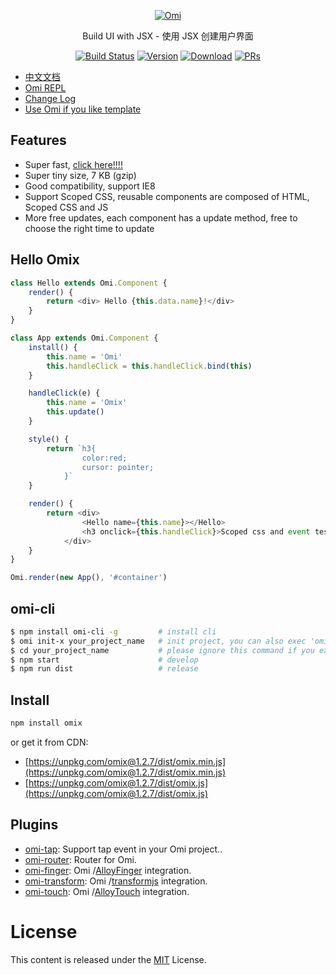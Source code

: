 <p align="center">
  <a href="##Omix"><img src="http://images2017.cnblogs.com/blog/105416/201708/105416-20170807145434955-1872305404.png" alt="Omi"></a>
</p>
<p align="center">
Build UI with JSX - 使用 JSX 创建用户界面
</p>
<p align="center">
  <a href="https://circleci.com/gh/AlloyTeam/omix/tree/master"><img src="https://img.shields.io/circleci/project/AlloyTeam/omix/master.svg" alt="Build Status"></a>
  <a href="https://www.npmjs.com/package/omix"><img src="https://img.shields.io/npm/v/omix.svg" alt="Version"></a>
  <a href="https://www.npmjs.com/package/omix"><img src="https://img.shields.io/npm/dm/omix.svg" alt="Download"></a>
  <a href="CONTRIBUTING.md"><img src="https://img.shields.io/badge/PRs-welcome-brightgreen.svg" alt="PRs"></a>
</p>


* [中文文档](./docs/README.md)
* [Omi REPL](https://alloyteam.github.io/omix/repl/)
* [Change Log](https://github.com/AlloyTeam/omix/blob/master/change-log.md)
* [Use Omi if you like template](https://github.com/AlloyTeam/omi)

## Features

* Super fast, [click here!!!!](https://alloyteam.github.io/omix/example/perfs)
* Super tiny size, 7 KB (gzip)
* Good compatibility, support IE8
* Support Scoped CSS, reusable components are composed of HTML, Scoped CSS and JS
* More free updates, each component has a update method, free to choose the right time to update

## Hello Omix 

``` js
class Hello extends Omi.Component {
    render() {
        return <div> Hello {this.data.name}!</div>
    }
}

class App extends Omi.Component {
    install() {
        this.name = 'Omi'
        this.handleClick = this.handleClick.bind(this)
    }

    handleClick(e) {
        this.name = 'Omix' 
        this.update()
    }

    style() {
        return `h3{
	            color:red;
	            cursor: pointer;
	        }`
    }

    render() {
        return <div>
	            <Hello name={this.name}></Hello>
	            <h3 onclick={this.handleClick}>Scoped css and event test! click me!</h3>
	        </div>
    }
}

Omi.render(new App(), '#container')
```

## omi-cli

```bash
$ npm install omi-cli -g         # install cli
$ omi init-x your_project_name   # init project, you can also exec 'omi init-x' in an empty folder
$ cd your_project_name           # please ignore this command if you executed 'omi init' in an empty folder
$ npm start                      # develop
$ npm run dist                   # release
```

## Install

``` bash
npm install omix
```

or get it from CDN:

* [https://unpkg.com/omix@1.2.7/dist/omix.min.js](https://unpkg.com/omix@1.2.7/dist/omix.min.js)
* [https://unpkg.com/omix@1.2.7/dist/omix.js](https://unpkg.com/omix@1.2.7/dist/omix.js)


## Plugins

* [omi-tap](https://github.com/AlloyTeam/omix/tree/master/plugins/omi-tap): Support tap event in your Omi project..
* [omi-router](https://github.com/AlloyTeam/omix/tree/master/plugins/omi-router): Router for Omi.
* [omi-finger](https://github.com/AlloyTeam/omix/tree/master/plugins/omi-finger): Omi /[AlloyFinger](https://github.com/AlloyTeam/AlloyFinger) integration.
* [omi-transform](https://github.com/AlloyTeam/omix/tree/master/plugins/omi-transform): Omi /[transformjs](https://alloyteam.github.io/AlloyTouch/transformjs/) integration.
* [omi-touch](https://github.com/AlloyTeam/omix/tree/master/plugins/omi-touch): Omi /[AlloyTouch](https://github.com/AlloyTeam/AlloyTouch) integration.

# License
This content is released under the [MIT](http://opensource.org/licenses/MIT) License.
